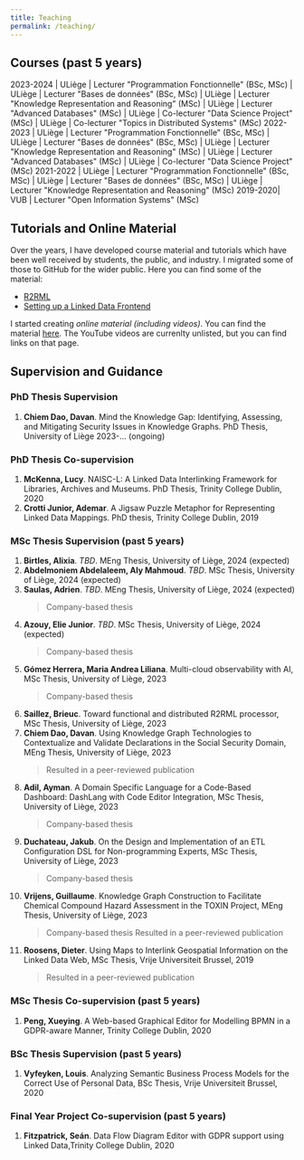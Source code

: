 ```yaml
---
title: Teaching
permalink: /teaching/
---
```

## Courses (past 5 years)

2023-2024 | ULiège | Lecturer "Programmation Fonctionnelle" (BSc, MSc)
 | ULiège | Lecturer "Bases de données" (BSc, MSc)
 | ULiège | Lecturer "Knowledge Representation and Reasoning" (MSc)
 | ULiège | Lecturer "Advanced Databases" (MSc)
 | ULiège | Co-lecturer "Data Science Project" (MSc)
 | ULiège | Co-lecturer "Topics in Distributed Systems" (MSc)
2022-2023 | ULiège | Lecturer "Programmation Fonctionnelle" (BSc, MSc)
 | ULiège | Lecturer "Bases de données" (BSc, MSc)
 | ULiège | Lecturer "Knowledge Representation and Reasoning" (MSc)
 | ULiège | Lecturer "Advanced Databases" (MSc)
 | ULiège | Co-lecturer "Data Science Project" (MSc)
2021-2022 | ULiège | Lecturer "Programmation Fonctionnelle" (BSc, MSc)
 | ULiège | Lecturer "Bases de données" (BSc, MSc)
 | ULiège | Lecturer "Knowledge Representation and Reasoning" (MSc)
2019-2020| VUB | Lecturer "Open Information Systems" (MSc)

## Tutorials and Online Material

Over the years, I have developed course material and tutorials which have been well received by students, the public, and industry. I migrated some of those to GitHub for the wider public. Here you can find some of the material:

* [R2RML](https://github.com/chrdebru/r2rml-tutorial)
* [Setting up a Linked Data Frontend](https://github.com/chrdebru/linked-data-frontend-tutorial)								


I started creating *online material (including videos)*. You can find the material [here](https://chrdebru.github.io/courses/ois/). The YouTube videos are currenlty unlisted, but you can find links on that page.

## Supervision and Guidance

### PhD Thesis Supervision

1. **Chiem Dao, Davan**. Mind the Knowledge Gap: Identifying, Assessing, and Mitigating Security Issues in Knowledge Graphs. PhD Thesis, University of Liège 2023-... (ongoing)

### PhD Thesis Co-supervision

1. **McKenna, Lucy**. NAISC-L: A Linked Data Interlinking Framework for Libraries, Archives and Museums. PhD Thesis, Trinity College Dublin, 2020
1. **Crotti Junior, Ademar**. A Jigsaw Puzzle Metaphor for Representing Linked Data Mappings. PhD thesis, Trinity College Dublin, 2019

### MSc Thesis Supervision (past 5 years)

1. **Birtles, Alixia**. *TBD*. MEng Thesis, University of Liège, 2024 (expected)
1. **Abdelmoniem Abdelaleem, Aly Mahmoud**. *TBD*. MSc Thesis, University of Liège, 2024 (expected)
1. **Saulas, Adrien**. *TBD*. MEng Thesis, University of Liège, 2024 (expected)
   > Company-based thesis
1. **Azouy, Elie Junior**. *TBD*. MSc Thesis, University of Liège, 2024 (expected)
   > Company-based thesis
1. **Gómez Herrera, Maria Andrea Liliana**. Multi-cloud observability with AI, MSc Thesis, University of Liège, 2023
   > Company-based thesis
1. **Saillez, Brieuc**. Toward functional and distributed R2RML processor, MSc Thesis, University of Liège, 2023
1. **Chiem Dao, Davan**. Using Knowledge Graph Technologies to Contextualize and Validate Declarations in the Social Security Domain, MEng Thesis, University of Liège, 2023
   > Resulted in a peer-reviewed publication
1. **Adil, Ayman**. A Domain Specific Language for a Code-Based Dashboard: DashLang with Code Editor Integration, MSc Thesis, University of Liège, 2023
   > Company-based thesis
1. **Duchateau, Jakub**. On the Design and Implementation of an ETL Configuration DSL for Non-programming Experts, MSc Thesis, University of Liège, 2023
   > Company-based thesis
1. **Vrijens, Guillaume**. Knowledge Graph Construction to Facilitate Chemical Compound Hazard Assessment in the TOXIN Project, MEng Thesis, University of Liège, 2023
   > Company-based thesis
   > Resulted in a peer-reviewed publication
1. **Roosens, Dieter**. Using Maps to Interlink Geospatial Information on the Linked Data Web, MSc Thesis, Vrije Universiteit Brussel, 2019
   > Resulted in a peer-reviewed publication

### MSc Thesis Co-supervision (past 5 years)

1. **Peng, Xueying**. A Web-based Graphical Editor for Modelling BPMN in a GDPR-aware Manner, Trinity College Dublin, 2020

### BSc Thesis Supervision (past 5 years)
			
1. **Vyfeyken, Louis**. Analyzing Semantic Business Process Models for the Correct Use of Personal Data, BSc Thesis, Vrije Universiteit Brussel, 2020

### Final Year Project Co-supervision (past 5 years)

1. **Fitzpatrick, Seán**. Data Flow Diagram Editor with GDPR support using Linked Data,Trinity College Dublin, 2020
